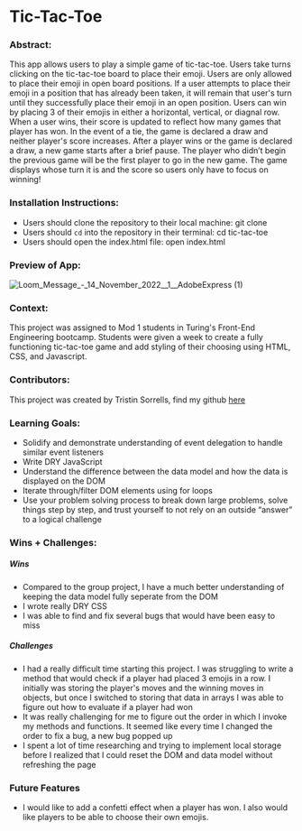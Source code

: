 # Tic-Tac-Toe

### Abstract:
This app allows users to play a simple game of tic-tac-toe. Users take turns clicking on the tic-tac-toe board to place their emoji. Users are only allowed to place their emoji in open board positions. If a user attempts to place their emoji in a position that has already been taken, it will remain that user's turn until they successfully place their emoji in an open position. Users can win by placing 3 of their emojis in either a horizontal, vertical, or diagnal row. When a user wins, their score is updated to reflect how many games that player has won. In the event of a tie, the game is declared a draw and neither player's score increases. After a player wins or the game is declared a draw, a new game starts after a brief pause. The player who didn’t begin the previous game will be the first player to go in the new game. The game displays whose turn it is and the score so users only have to focus on winning!

### Installation Instructions:
- Users should clone the repository to their local machine: git clone 
- Users should `cd` into the repository in their terminal: cd tic-tac-toe
- Users should open the index.html file: open index.html

### Preview of App:
![Loom_Message_-_14_November_2022__1__AdobeExpress (1)](https://user-images.githubusercontent.com/109977562/201789437-58a3e099-b277-4e4e-8a94-40b627a36976.gif)

### Context:
This project was assigned to Mod 1 students in Turing's Front-End Engineering bootcamp. Students were given a week to create a fully functioning tic-tac-toe game and add styling of their choosing using HTML, CSS, and Javascript.

### Contributors:
This project was created by Tristin Sorrells, find my github [here](https://github.com/Tristinsorrells1)

### Learning Goals:
- Solidify and demonstrate understanding of event delegation to handle similar event listeners
- Write DRY JavaScript
- Understand the difference between the data model and how the data is displayed on the DOM
- Iterate through/filter DOM elements using for loops
- Use your problem solving process to break down large problems, solve things step by step, and trust yourself to not rely on an outside “answer” to a logical challenge

### Wins + Challenges:
##### Wins
- Compared to the group project, I have a much better understanding of keeping the data model fully seperate from the DOM
- I wrote really DRY CSS
- I was able to find and fix several bugs that would have been easy to miss

##### Challenges
- I had a really difficult time starting this project. I was struggling to write a method that would check if a player had placed 3 emojis in a row. I initially was storing the player's moves and the winning moves in objects, but once I switched to storing that data in arrays I was able to figure out how to evaluate if a player had won
- It was really challenging for me to figure out the order in which I invoke my methods and functions. It seemed like every time I changed the order to fix a bug, a new bug popped up
- I spent a lot of time researching and trying to implement local storage before I realized that I could reset the DOM and data model without refreshing the page

### Future Features
- I would like to add a confetti effect when a player has won. I also would like players to be able to choose their own emojis.
